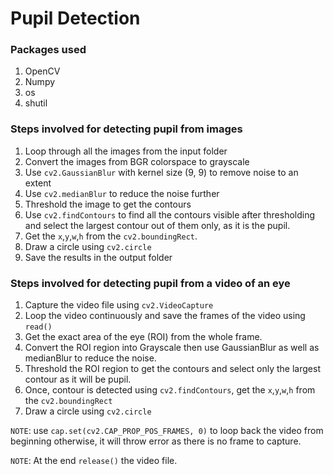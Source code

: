 
# Pupil Detection

### Packages used

1. OpenCV
2. Numpy
3. os
4. shutil

### Steps involved for detecting pupil from images

1. Loop through all the images from the input folder
2. Convert the images from BGR colorspace to grayscale
3. Use `cv2.GaussianBlur` with kernel size (9, 9) to remove noise to an extent
4. Use `cv2.medianBlur` to reduce the noise further
5. Threshold the image to get the contours
6. Use `cv2.findContours` to find all the contours visible after thresholding and select the largest contour out of them only, as it is the pupil.
7. Get the `x`,`y`,`w`,`h` from the `cv2.boundingRect`.
8. Draw a circle using `cv2.circle`
9. Save the results in the output folder

### Steps involved for detecting pupil from a video of an eye

1. Capture the video file using `cv2.VideoCapture` 
2. Loop the video continuously and save the frames of the video using `read()`
3. Get the exact area of the eye (ROI) from the whole frame.
4. Convert the ROI region into Grayscale then use GaussianBlur as well as medianBlur to reduce the noise.
5. Threshold the ROI region to get the contours and select only the largest contour as it will be pupil.
6. Once, contour is detected using `cv2.findContours`, get the `x`,`y`,`w`,`h` from the `cv2.boundingRect`
7. Draw a circle using `cv2.circle`

`NOTE`: use `cap.set(cv2.CAP_PROP_POS_FRAMES, 0)` to loop back the video from beginning otherwise, it will throw error as there is no frame to capture.

`NOTE`: At the end `release()` the video file.
